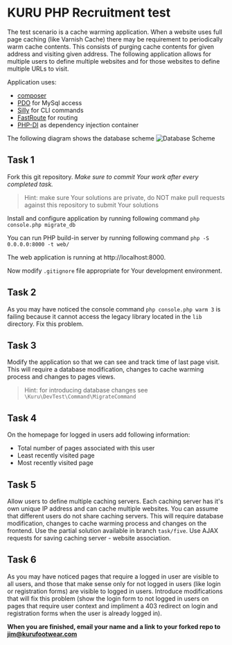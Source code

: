 # KURU PHP Recruitment test

The test scenario is a cache warming application.
When a website uses full page caching (like Varnish Cache) there may be requirement to periodically warm cache contents.
This consists of purging cache contents for given address and visiting given address.
The following application allows for multiple users to define multiple websites and for those websites to define multiple URLs to visit.

Application uses:
* [composer](http://getcomposer.org)
* [PDO](http://php.net/manual/en/book.pdo.php) for MySql access
* [Silly](http://mnapoli.fr/silly/) for CLI commands
* [FastRoute](https://github.com/nikic/FastRoute) for routing
* [PHP-DI](http://php-di.org/) as dependency injection container

The following diagram shows the database scheme
![Database Scheme](doc/db.png)


## Task 1

Fork this git repository.
_Make sure to commit Your work after every completed task._
> Hint: make sure Your solutions are private, do NOT make pull requests against this repository to submit Your solutions

Install and configure application by running following command
`php console.php migrate_db`

You can run PHP build-in server by running following command
`php -S 0.0.0.0:8000 -t web/`

The web application is running at http://localhost:8000.

Now modify `.gitignore` file appropriate for Your development environment.

## Task 2

As you may have noticed the console command `php console.php warm 3` is failing because it cannot access the legacy library located in the `lib` directory.
Fix this problem.

## Task 3

Modify the application so that we can see and track time of last page visit.
This will require a database modification, changes to cache warming process and changes to pages views.
> Hint: for introducing database changes see `\Kuru\DevTest\Command\MigrateCommand`

## Task 4

On the homepage for logged in users add following information:
* Total number of pages associated with this user
* Least recently visited page
* Most recently visited page

## Task 5

Allow users to define multiple caching servers.
Each caching server has it's own unique IP address and can cache multiple websites.
You can assume that different users do not share caching servers.
This will require database modification, changes to cache warming process and changes on the frontend.
Use the partial solution available in branch `task/five`.
Use AJAX requests for saving caching server - website association.

## Task 6

As you may have noticed pages that require a logged in user are visible to all users, and those that make sense only for not logged in users (like login or registration forms) are visible to logged in users.
Introduce modifications that will fix this problem (show the login form to not logged in users on pages that require user context and impliment a 403 redirect on login and registration forms when the user is already logged in).

**When you are finished, email your name and a link to your forked repo to jim@kurufootwear.com**
